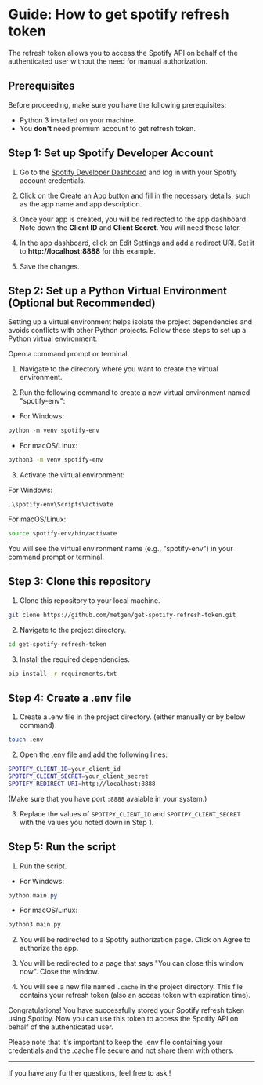 # Guide: How to get spotify refresh token

The refresh token allows you to access the Spotify API on behalf of the authenticated user without the need for manual authorization.

## Prerequisites

Before proceeding, make sure you have the following prerequisites:

- Python 3 installed on your machine.
- You **don't** need premium account to get refresh token.

## Step 1: Set up Spotify Developer Account

1. Go to the [Spotify Developer Dashboard](https://developer.spotify.com/dashboard/) and log in with your Spotify account credentials.

2. Click on the Create an App button and fill in the necessary details, such as the app name and app description.

3. Once your app is created, you will be redirected to the app dashboard. Note down the **Client ID** and **Client Secret**. You will need these later.

4. In the app dashboard, click on Edit Settings and add a redirect URI. Set it to **http://localhost:8888** for this example.

5. Save the changes.

## Step 2: Set up a Python Virtual Environment (Optional but Recommended)

Setting up a virtual environment helps isolate the project dependencies and avoids conflicts with other Python projects. Follow these steps to set up a Python virtual environment:

Open a command prompt or terminal.

1. Navigate to the directory where you want to create the virtual environment.

2. Run the following command to create a new virtual environment named "spotify-env":

- For Windows:

```powershell
python -m venv spotify-env
```

- For macOS/Linux:

```bash
python3 -m venv spotify-env
```

3. Activate the virtual environment:

For Windows:

```
.\spotify-env\Scripts\activate
```

For macOS/Linux:

```bash
source spotify-env/bin/activate
```

You will see the virtual environment name (e.g., "spotify-env") in your command prompt or terminal.

## Step 3: Clone this repository

1. Clone this repository to your local machine.

```bash
git clone https://github.com/metgen/get-spotify-refresh-token.git
```

2. Navigate to the project directory.

```bash
cd get-spotify-refresh-token
```

3. Install the required dependencies.

```bash
pip install -r requirements.txt
```

## Step 4: Create a .env file

1. Create a .env file in the project directory. (either manually or by below command)

```bash
touch .env
```

2. Open the .env file and add the following lines:

```bash
SPOTIFY_CLIENT_ID=your_client_id
SPOTIFY_CLIENT_SECRET=your_client_secret
SPOTIFY_REDIRECT_URI=http://localhost:8888
```

(Make sure that you have port `:8888` avaiable in your system.)

3. Replace the values of `SPOTIPY_CLIENT_ID` and `SPOTIPY_CLIENT_SECRET` with the values you noted down in Step 1.

## Step 5: Run the script

1. Run the script.

- For Windows:

```powershell
python main.py
```

- For macOS/Linux:

```bash
python3 main.py
```

2. You will be redirected to a Spotify authorization page. Click on Agree to authorize the app.

3. You will be redirected to a page that says "You can close this window now". Close the window.

4. You will see a new file named `.cache` in the project directory. This file contains your refresh token (also an access token with expiration time).

Congratulations! You have successfully stored your Spotify refresh token using Spotipy. Now you can use this token to access the Spotify API on behalf of the authenticated user.

Please note that it's important to keep the .env file containing your credentials and the .cache file secure and not share them with others.

---

If you have any further questions, feel free to ask !

